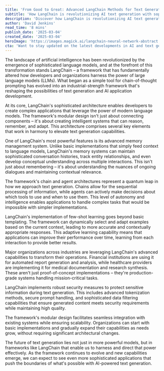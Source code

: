 ```yaml
---
title: 'From Good to Great: Advanced LangChain Methods for Text Generation'
subtitle: 'How LangChain is revolutionizing AI text generation with sophisticated memory systems and intelligent agents'
description: 'Discover how LangChain is revolutionizing AI text generation through advanced memory systems, intelligent agents, and sophisticated architecture. Learn how major organizations are implementing this powerful framework for enterprise-grade applications and what the future holds for AI-powered text generation.'
author: 'David Jenkins'
read_time: '8 mins'
publish_date: '2025-03-04'
created_date: '2025-03-04'
heroImage: 'https://images.magick.ai/langchain-neural-network-abstract.jpg'
cta: 'Want to stay updated on the latest developments in AI and text generation? Follow us on LinkedIn for exclusive insights, technical deep-dives, and industry updates that will keep you at the forefront of AI innovation.'
---
```


The landscape of artificial intelligence has been revolutionized by the emergence of sophisticated language models, and at the forefront of this transformation stands LangChain – a framework that has fundamentally altered how developers and organizations harness the power of large language models (LLMs). What began as a simple tool for chain-of-thought prompting has evolved into an industrial-strength framework that's reshaping the possibilities of text generation and AI application development.

At its core, LangChain's sophisticated architecture enables developers to create complex applications that leverage the power of modern language models. The framework's modular design isn't just about connecting components – it's about creating intelligent systems that can reason, remember, and adapt. This architecture comprises several key elements that work in harmony to elevate text generation capabilities.

One of LangChain's most powerful features is its advanced memory management system. Unlike basic implementations that simply feed context to language models, LangChain's memory systems can maintain sophisticated conversation histories, track entity relationships, and even develop conceptual understanding across multiple interactions. This isn't just about remembering – it's about understanding the nuances of ongoing dialogues and maintaining contextual relevance.

The framework's chain and agent architectures represent a quantum leap in how we approach text generation. Chains allow for the sequential processing of information, while agents can actively make decisions about which tools to use and when to use them. This level of autonomy and intelligence enables applications to handle complex tasks that would be impossible with simpler implementations.

LangChain's implementation of few-shot learning goes beyond basic templating. The framework can dynamically select and adapt examples based on the current context, leading to more accurate and contextually appropriate responses. This adaptive learning capability means that applications can improve their performance over time, learning from each interaction to provide better results.

Major organizations across industries are leveraging LangChain's advanced capabilities to transform their operations. Financial institutions are using it for automated report generation and analysis, while healthcare providers are implementing it for medical documentation and research synthesis. These aren't just proof-of-concept implementations – they're production-grade systems handling mission-critical tasks.

LangChain implements robust security measures to protect sensitive information during text generation. This includes advanced tokenization methods, secure prompt handling, and sophisticated data filtering capabilities that ensure generated content meets security requirements while maintaining high quality.

The framework's modular design facilitates seamless integration with existing systems while ensuring scalability. Organizations can start with basic implementations and gradually expand their capabilities as needs grow, without requiring significant architectural changes.

The future of text generation lies not just in more powerful models, but in frameworks like LangChain that enable us to harness and direct that power effectively. As the framework continues to evolve and new capabilities emerge, we can expect to see even more sophisticated applications that push the boundaries of what's possible with AI-powered text generation.